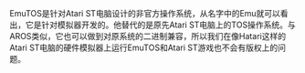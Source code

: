 EmuTOS是针对Atari ST电脑设计的非官方操作系统，从名字中的Emu就可以看出，它是针对模拟器开发的。他替代的是原先Atari ST电脑上的TOS操作系统。与AROS类似，它也可以做到对原系统的二进制兼容，所以我们在像Hatari这样的Atari ST电脑的硬件模拟器上运行EmuTOS和Atari ST游戏也不会有版权上的问题。